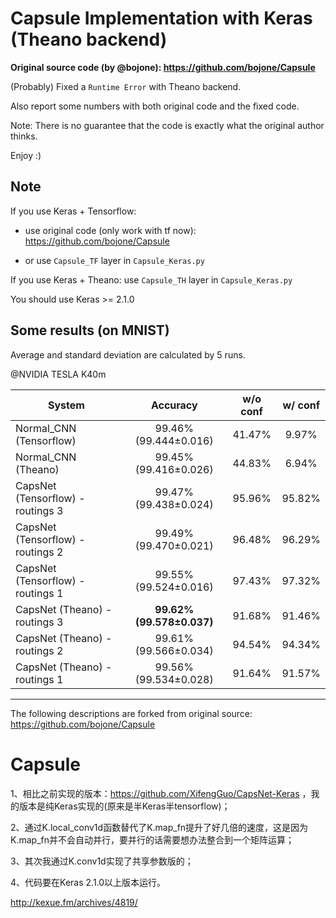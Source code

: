 # Capsule Implementation with Keras (Theano backend)

**Original source code (by @bojone): https://github.com/bojone/Capsule**

(Probably) Fixed a `Runtime Error` with Theano backend.

Also report some numbers with both original code and the fixed code.

Note: There is no guarantee that the code is exactly what the original author thinks.

Enjoy :)

## Note

If you use Keras + Tensorflow: 

- use original code (only work with tf now): https://github.com/bojone/Capsule

- or use `Capsule_TF` layer in `Capsule_Keras.py`

If you use Keras + Theano: use `Capsule_TH` layer in `Capsule_Keras.py`

You should use Keras >= 2.1.0


## Some results (on MNIST)

Average and standard deviation are calculated by 5 runs.

@NVIDIA TESLA K40m

| System | Accuracy | w/o conf | w/ conf |
|------|:----:|:----:|:----:|
| Normal_CNN (Tensorflow)| 99.46% (99.444±0.016) | 41.47% | 9.97% |
| Normal_CNN (Theano)| 99.45% (99.416±0.026) | 44.83% | 6.94% |
| CapsNet (Tensorflow) - routings 3 | 99.47% (99.438±0.024) | 95.96% | 95.82% |
| CapsNet (Tensorflow) - routings 2 | 99.49% (99.470±0.021) | 96.48% | 96.29% |
| CapsNet (Tensorflow) - routings 1 | 99.55% (99.524±0.016)| 97.43% | 97.32% |
| CapsNet (Theano) - routings 3 | **99.62% (99.578±0.037)** | 91.68% | 91.46% |
| CapsNet (Theano) - routings 2 | 99.61% (99.566±0.034) | 94.54% | 94.34% |
| CapsNet (Theano) - routings 1 | 99.56% (99.534±0.028) | 91.64% | 91.57% |


-----------

The following descriptions are forked from original source: https://github.com/bojone/Capsule

# Capsule

1、相比之前实现的版本：https://github.com/XifengGuo/CapsNet-Keras ，我的版本是纯Keras实现的(原来是半Keras半tensorflow)；

2、通过K.local_conv1d函数替代了K.map_fn提升了好几倍的速度，这是因为K.map_fn并不会自动并行，要并行的话需要想办法整合到一个矩阵运算；

3、其次我通过K.conv1d实现了共享参数版的；

4、代码要在Keras 2.1.0以上版本运行。

http://kexue.fm/archives/4819/
